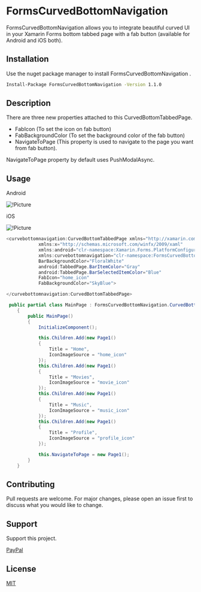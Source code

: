 # FormsCurvedBottomNavigation

FormsCurvedBottomNavigation allows you to integrate beautiful curved UI in your Xamarin Forms bottom tabbed page with a fab button (available for Android and iOS both).

## Installation

Use the nuget package manager to install FormsCurvedBottomNavigation .

```bash
Install-Package FormsCurvedBottomNavigation -Version 1.1.0
```

## Description

There are three new properties attached to this CurvedBottomTabbedPage.
* FabIcon (To set the icon on fab button)
* FabBackgroundColor (To set the background color of the fab button)
* NavigateToPage (This property is used to navigate to the page you want from fab button).

NavigateToPage property by default uses PushModalAsync.

## Usage

Android

![!Picture](https://raw.githubusercontent.com/WasifMustafa95/FormsCurvedBottomNavigationView/master/FormsCurvedBottomNavigationView/FormsCurvedBottomNavigationView/Screenshots/android.png)

iOS

![!Picture](https://raw.githubusercontent.com/WasifMustafa95/FormsCurvedBottomNavigationView/master/FormsCurvedBottomNavigationView/FormsCurvedBottomNavigationView/Screenshots/ios.png)

```c#
<curvebottomnavigation:CurvedBottomTabbedPage xmlns="http://xamarin.com/schemas/2014/forms"
            xmlns:x="http://schemas.microsoft.com/winfx/2009/xaml"
            xmlns:android="clr-namespace:Xamarin.Forms.PlatformConfiguration.AndroidSpecific;assembly=Xamarin.Forms.Core"
            xmlns:curvebottomnavigation="clr-namespace:FormsCurvedBottomNavigation;assembly=FormsCurvedBottomNavigation"
            BarBackgroundColor="FloralWhite"
            android:TabbedPage.BarItemColor="Gray"
            android:TabbedPage.BarSelectedItemColor="Blue"
            FabIcon="home_icon"
            FabBackgroundColor="SkyBlue">

</curvebottomnavigation:CurvedBottomTabbedPage>
```

```c#
 public partial class MainPage : FormsCurvedBottomNavigation.CurvedBottomTabbedPage
    {
        public MainPage()
        {
            InitializeComponent();

            this.Children.Add(new Page1()
            {
                Title = "Home",
                IconImageSource = "home_icon"
            });
            this.Children.Add(new Page1()
            {
                Title = "Movies",
                IconImageSource = "movie_icon"
            });
            this.Children.Add(new Page1()
            {
                Title = "Music",
                IconImageSource = "music_icon"
            });
            this.Children.Add(new Page1()
            {
                Title = "Profile",
                IconImageSource = "profile_icon"
            });

            this.NavigateToPage = new Page1();
        }
    }
```

## Contributing
Pull requests are welcome. For major changes, please open an issue first to discuss what you would like to change.

## Support
Support this project.

[PayPal](https://paypal.me/saqibmustafa)

## License
[MIT](https://github.com/WasifMustafa95/FormsCurvedBottomNavigationView/blob/master/LICENSE)
